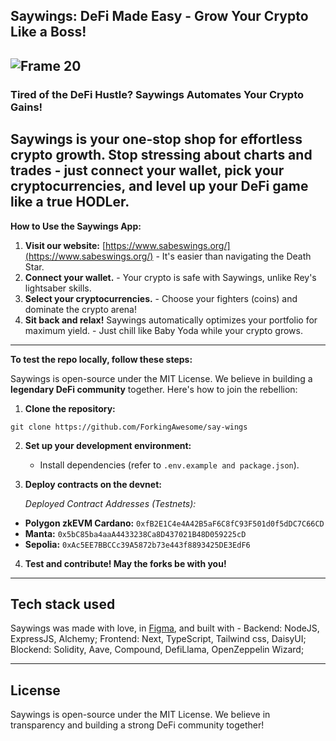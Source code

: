 ## Saywings: DeFi Made Easy - Grow Your Crypto Like a Boss!

![Frame 20](https://github.com/ForkingAwesome/say-wings/assets/103630335/14764987-19be-41c8-9e87-e580b01e2e28)
---
### Tired of the DeFi Hustle? Saywings Automates Your Crypto Gains!

Saywings is your **one-stop shop** for effortless crypto growth. Stop stressing about charts and trades - just connect your wallet, pick your cryptocurrencies, and **level up your DeFi game** like a true HODLer.
---
**How to Use the Saywings App:**

1.  **Visit our website:**  [https://www.sabeswings.org/](https://www.sabeswings.org/) - It's easier than navigating the Death Star.
2.  **Connect your wallet.** - Your crypto is safe with Saywings, unlike Rey's lightsaber skills.
3.  **Select your cryptocurrencies.** - Choose your fighters (coins) and dominate the crypto arena!
4.  **Sit back and relax!** Saywings automatically optimizes your portfolio for maximum yield. - Just chill like Baby Yoda while your crypto grows.
---
**To test the repo locally, follow these steps:**

Saywings is open-source under the MIT License. We believe in building a **legendary DeFi community** together. Here's how to join the rebellion:

1.  **Clone the repository:**

```git clone https://github.com/ForkingAwesome/say-wings```

2.  **Set up your development environment:**
    
    -   Install dependencies (refer to `.env.example and package.json`).
    
3.  **Deploy contracts on the devnet:**
    
    *Deployed Contract Addresses (Testnets):*

-   **Polygon zkEVM Cardano:** `0xfB2E1C4e4A42B5aF6C8fC93F501d0f5dDC7C66CD`
-   **Manta:** `0x5bC85ba4aaA4433238Ca8D437021B48D059225cD`
-   **Sepolia:** `0xAc5EE7BBCCc39A5872b73e443f8893425DE3EdF6`
 
4.  **Test and contribute! May the forks be with you!**
---

## **Tech stack used**

Saywings was made with love, in [Figma](https://www.figma.com/design/vMvf6HmPnrpsmG7dmWXPK7/sayWings?node-id=211-1612&t=D7odBSN8MPXiRW6g-1), and built with - 
Backend: NodeJS, ExpressJS, Alchemy; 
Frontend: Next, TypeScript, Tailwind css, DaisyUI; 
Blockend: Solidity, Aave, Compound, DefiLlama, OpenZeppelin Wizard;

---
## **License**

Saywings is open-source under the MIT License. We believe in transparency and building a strong DeFi community together!
